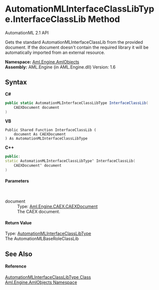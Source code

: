 # AutomationMLInterfaceClassLibType.InterfaceClassLib Method 
AutomationML 2.1 API 

Gets the standard AutomationMLInterfaceClassLib from the provided document. If the document doesn't contain the required library it will be automatically imported from an external resource.

**Namespace:**&nbsp;<a href="N_Aml_Engine_AmlObjects">Aml.Engine.AmlObjects</a><br />**Assembly:**&nbsp;AML.Engine (in AML.Engine.dll) Version: 1.6

## Syntax

**C#**<br />
``` C#
public static AutomationMLInterfaceClassLibType InterfaceClassLib(
	CAEXDocument document
)
```

**VB**<br />
``` VB
Public Shared Function InterfaceClassLib ( 
	document As CAEXDocument
) As AutomationMLInterfaceClassLibType
```

**C++**<br />
``` C++
public:
static AutomationMLInterfaceClassLibType^ InterfaceClassLib(
	CAEXDocument^ document
)
```


#### Parameters
&nbsp;<dl><dt>document</dt><dd>Type: <a href="T_Aml_Engine_CAEX_CAEXDocument">Aml.Engine.CAEX.CAEXDocument</a><br />The CAEX document.</dd></dl>

#### Return Value
Type: <a href="T_Aml_Engine_AmlObjects_AutomationMLInterfaceClassLibType">AutomationMLInterfaceClassLibType</a><br />The AutomationMLBaseRoleClassLib

## See Also


#### Reference
<a href="T_Aml_Engine_AmlObjects_AutomationMLInterfaceClassLibType">AutomationMLInterfaceClassLibType Class</a><br /><a href="N_Aml_Engine_AmlObjects">Aml.Engine.AmlObjects Namespace</a><br />